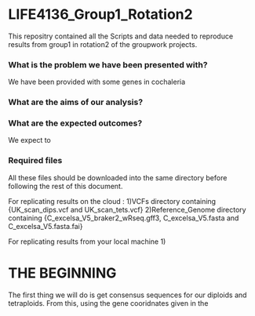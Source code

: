 # LIFE4136_Group1_Rotation2
This repositry contained all the Scripts and data needed to reproduce results from group1 in rotation2 of the groupwork projects.

### What is the problem we have been presented with?
We have been provided with some genes in cochaleria 

### What are the aims of our analysis?

### What are the expected outcomes?
We expect to 

### Required files
All these files should be downloaded into the same directory before following the rest of this document.

For replicating results on the cloud :
1)VCFs directory containing {UK_scan_dips.vcf and UK_scan_tets.vcf}
2)Reference_Genome directory containing {C_excelsa_V5_braker2_wRseq.gff3, C_excelsa_V5.fasta and C_excelsa_V5.fasta.fai}

For replicating results from your local machine
1)

# THE BEGINNING 

The first thing we will do is get consensus sequences for our diploids and tetraploids. From this, using the gene cooridnates given in the
